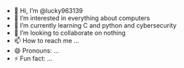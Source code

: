 - 👋 Hi, I’m @lucky963139
- 👀 I’m interested in everything about computers
- 🌱 I’m currently learning C and python and cybersecurity
- 💞️ I’m looking to collaborate on nothing 
- 📫 How to reach me ...
- 😄 Pronouns: ...
- ⚡ Fun fact: ...

<!---
lucky963139/lucky963139 is a ✨ special ✨ repository because its `README.md` (this file) appears on your GitHub profile.
You can click the Preview link to take a look at your changes.
--->
